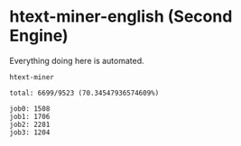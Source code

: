 # htext-miner-english (Second Engine)

Everything doing here is automated.

```
htext-miner

total: 6699/9523 (70.34547936574609%)

job0: 1508
job1: 1706
job2: 2281
job3: 1204
```